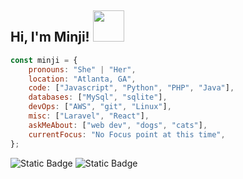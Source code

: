 <h2> Hi, I'm Minji! <img src="https://user-images.githubusercontent.com/74038190/216654116-d0e8d227-7977-4edc-8d36-63461bda9503.gif" width="50"></h2>


```javascript
const minji = {
    pronouns: "She" | "Her",
    location: "Atlanta, GA", 
    code: ["Javascript", "Python", "PHP", "Java"],
    databases: ["MySql", "sqlite"],
    devOps: ["AWS", "git", "Linux"],
    misc: ["Laravel", "React"],
    askMeAbout: ["web dev", "dogs", "cats"],
    currentFocus: "No Focus point at this time",
};

```


    
![Static Badge](https://img.shields.io/badge/Linkedin-blue?style=flat&logo=linkedin&link=https%3A%2F%2Fwww.linkedin.com%2Fin%2Fminji-k-suh%2F)
![Static Badge](https://img.shields.io/badge/see_by-portfolio-sage?style=flat&link=https%3A%2F%2Fminji-code.github.io%2FHelloMinji%2F)
